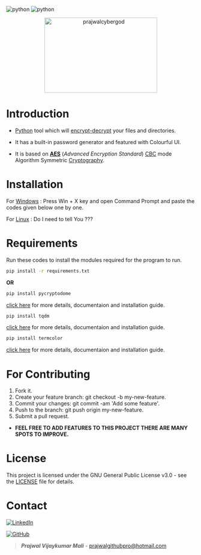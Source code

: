 <img src="https://img.shields.io/badge/coverage-97%25-yellowgreen" alt="python" /> <img src="https://img.shields.io/badge/maintained-yes-blue" alt="python" />

<p align="center"> <img src="https://external-content.duckduckgo.com/iu/?u=https%3A%2F%2Ftse4.mm.bing.net%2Fth%3Fid%3DOIP.bJyyFBRKD10yVwRr_LfwFQHaE8%26pid%3DApi&f=1" alt="prajwalcybergod" width="300" height="200" /> </p>

# Introduction

* [Python](https://github.com/topics/python) tool which will [encrypt-decrypt](https://github.com/topics/encryption-decryption) your files and directories.

* It has a built-in password generator and featured with Colourful UI.

* It is based on [**AES**](https://github.com/topics/aes) (*Advanced Encryption Standard*) [CBC](https://github.com/topics/cbc) mode Algorithm Symmetric [Cryptography](https://github.com/topics/cryptography).

# Installation

For [Windows](https://github.com/topics/windows) : Press Win + X key and open Command Prompt and paste the codes given below one by one.

For [Linux](https://github.com/topics/linux) : Do I need to tell You ???

# Requirements

Run these codes to install the modules required for the program to run.

```sh 
pip install -r requirements.txt 
``` 

**OR**
  
```sh 
pip install pycryptodome
```
[click here](https://pypi.org/project/pycryptodome/) for more details, documentaion and installation guide.

```sh 
pip install tqdm
``` 
[click here](https://pypi.org/project/tqdm/) for more details, documentaion and installation guide.

```sh 
pip install termcolor
``` 
[click here](https://pypi.org/project/termcolor/) for more details, documentaion and installation guide.

# For Contributing

1. Fork it.
2. Create your feature branch: git checkout -b my-new-feature.
3. Commit your changes: git commit -am 'Add some feature'.
4. Push to the branch: git push origin my-new-feature.
5. Submit a pull request.

* **FEEL FREE TO ADD FEATURES TO THIS PROJECT THERE ARE MANY SPOTS TO IMPROVE.**

# License

This project is licensed under the GNU General Public License v3.0 - see the [LICENSE](https://github.com/PrajwalCyberGod/crypto/blob/main/LICENSE) file for details.

# Contact

[![LinkedIn][linkedin-shield]][linkedin-url]

[linkedin-url]: https://linkedin.com/in/prajwalmali

[linkedin-shield]: https://img.shields.io/badge/-LinkedIn-black.svg?style=for-the-badge&logo=linkedin&colorB=069
  
[![GitHub][myprofile-shield]][myprofile-url]
  
[myprofile-url]: https://github.com/PrajwalCyberGod/PrajwalCyberGod
 
[myprofile-shield]: https://img.shields.io/badge/-GitHub-black.svg?style=for-the-badge&logo=github&colorB=333
  
>***Prajwal Vijaykumar Mali*** - prajwalgithubpro@hotmail.com
